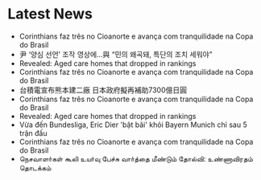 # Latest News
-  Corinthians faz três no Cioanorte e avança com tranquilidade na Copa do Brasil
-  尹 ‘양심 선언’ 조작 영상에…與 “민의 왜곡돼, 특단의 조치 세워야”
-  Revealed: Aged care homes that dropped in rankings
-  Corinthians faz três no Cioanorte e avança com tranquilidade na Copa do Brasil
-  台積電宣布熊本建二廠 日本政府擬再補助7300億日圓
-  Corinthians faz três no Cioanorte e avança com tranquilidade na Copa do Brasil
-  Revealed: Aged care homes that dropped in rankings
-  Vừa đến Bundesliga, Eric Dier 'bật bãi' khỏi Bayern Munich chỉ sau 5 trận đấu
-  Corinthians faz três no Cioanorte e avança com tranquilidade na Copa do Brasil
-  நெசவாளா்கள் கூலி உயா்வு பேச்சு வாா்த்தை மீண்டும் தோல்வி: உண்ணாவிரதம் தொடக்கம்
